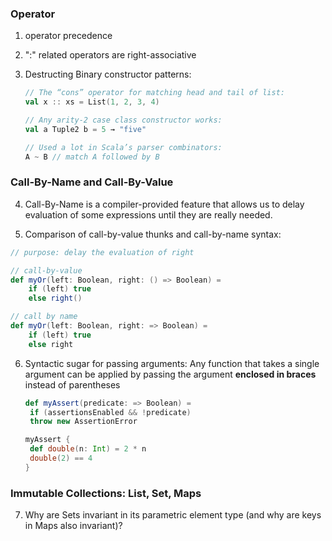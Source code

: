 ### Operator

1. operator precedence

2. ":" related operators are right-associative

3. Destructing Binary constructor patterns:

   ```scala
   // The “cons” operator for matching head and tail of list:
   val x :: xs = List(1, 2, 3, 4)
   
   // Any arity-2 case class constructor works:
   val a Tuple2 b = 5 → "five"
   
   // Used a lot in Scala’s parser combinators:
   A ~ B // match A followed by B
   ```

### Call-By-Name and Call-By-Value

4. Call-By-Name is a compiler-provided feature that allows us to delay evaluation of some expressions until they are really needed.

5. Comparison of call-by-value thunks and call-by-name syntax:

```scala
// purpose: delay the evaluation of right

// call-by-value
def myOr(left: Boolean, right: () => Boolean) =
	if (left) true
	else right()

// call by name
def myOr(left: Boolean, right: => Boolean) =
	if (left) true
	else right
```

6. Syntactic sugar for passing arguments: Any function that takes a single argument can be applied by passing the argument **enclosed in braces** instead of parentheses

   ```scala
   def myAssert(predicate: => Boolean) =
   	if (assertionsEnabled && !predicate)
   	throw new AssertionError
   
   myAssert {
   	def double(n: Int) = 2 * n
   	double(2) == 4
   }
   ```



### Immutable Collections: List, Set, Maps

7. Why are Sets invariant in its parametric element type (and why are keys in Maps also invariant)?